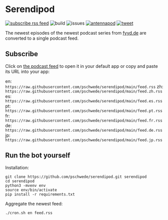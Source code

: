 # Serendipod

[![subscribe rss feed](https://img.shields.io/badge/%F0%9F%94%8A%20RSS-subscribe-orange)](https://raw.githubusercontent.com/pschwede/serendipod/main/feed.rss) ![build](https://github.com/pschwede/serendipod/workflows/build/badge.svg) ![issues](https://img.shields.io/github/issues/pschwede/serendipod) [![antennapod](https://img.shields.io/badge/Subscribe%20with-Antennapod-blue)](https://github.com/AntennaPod/AntennaPod) [![tweet](https://img.shields.io/twitter/url?style=social&url=https%3A%2F%2Fgithub.com%2Fpschwede%2Fserendipod)](https://twitter.com/intent/tweet?text=r%2FEpisodes%20of%20the%newest%20podcasts%20series%3A%0Ahttps%3A%2F%2Fgithub.com%2Fpschwede%2Fserendipod)

The newest episodes of the newest podcast series from [fyyd.de](https://fyyd.de) are converted to a single podcast feed.

## Subscribe

Click on [the podcast feed](https://raw.githubusercontent.com/pschwede/serendipod/main/feed.rss) to open it in your default app or copy and paste its URL into your app:

en: ```https://raw.githubusercontent.com/pschwede/serendipod/main/feed.rss```
zh: ```https://raw.githubusercontent.com/pschwede/serendipod/main/feed.zh.rss```
es: ```https://raw.githubusercontent.com/pschwede/serendipod/main/feed.es.rss```
pt: ```https://raw.githubusercontent.com/pschwede/serendipod/main/feed.pt.rss```
fr: ```https://raw.githubusercontent.com/pschwede/serendipod/main/feed.fr.rss```
de: ```https://raw.githubusercontent.com/pschwede/serendipod/main/feed.de.rss```
jp: ```https://raw.githubusercontent.com/pschwede/serendipod/main/feed.jp.rss```

## Run the bot yourself

Installation:

```
git clone https://github.com/pschwede/serendipod.git serendipod
cd serendipod
python3 -mvenv env
source env/bin/activate
pip install -r requirements.txt
```

Aggregate the newest feed:

```
./cron.sh en feed.rss
```
